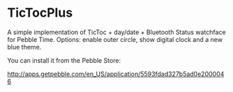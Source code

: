 # TicTocPlus

A simple implementation of TicToc + day/date + Bluetooth Status watchface for Pebble Time.  Options: enable outer circle, show digital clock and a new blue theme.

You can install it from the Pebble Store:

http://apps.getpebble.com/en_US/application/5593fdad327b5ad0e2000046
